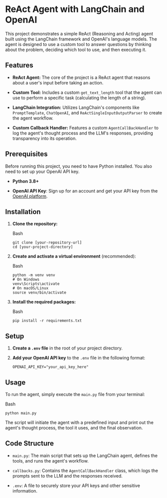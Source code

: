 # ReAct Agent with LangChain and OpenAI

This project demonstrates a simple ReAct (Reasoning and Acting) agent built using the LangChain framework and OpenAI's language models. The agent is designed to use a custom tool to answer questions by thinking about the problem, deciding which tool to use, and then executing it.

Features
--------

-   **ReAct Agent:** The core of the project is a ReAct agent that reasons about a user's input before taking an action.

-   **Custom Tool:** Includes a custom `get_text_length` tool that the agent can use to perform a specific task (calculating the length of a string).

-   **LangChain Integration:** Utilizes LangChain's components like `PromptTemplate`, `ChatOpenAI`, and `ReActSingleInputOutputParser` to create the agent workflow.

-   **Custom Callback Handler:** Features a custom `AgentCallBackHandler` to log the agent's thought process and the LLM's responses, providing transparency into its operation.

Prerequisites
-------------

Before running this project, you need to have Python installed. You also need to set up your OpenAI API key.

-   **Python 3.8+**

-   **OpenAI API Key**: Sign up for an account and get your API key from the [OpenAI platform](https://platform.openai.com/).

Installation
------------

1.  **Clone the repository:**

    Bash

    ```
    git clone [your-repository-url]
    cd [your-project-directory]

    ```

2.  **Create and activate a virtual environment** (recommended):

    Bash

    ```
    python -m venv venv
    # On Windows
    venv\Scripts\activate
    # On macOS/Linux
    source venv/bin/activate

    ```

3.  **Install the required packages:**

    Bash

    ```
    pip install -r requirements.txt

    ```


Setup
-----

1.  **Create a `.env` file** in the root of your project directory.

2.  **Add your OpenAI API key** to the `.env` file in the following format:

    ```
    OPENAI_API_KEY="your_api_key_here"

    ```

Usage
-----

To run the agent, simply execute the `main.py` file from your terminal:

Bash

```
python main.py

```

The script will initiate the agent with a predefined input and print out the agent's thought process, the tool it uses, and the final observation.

Code Structure
--------------

-   `main.py`: The main script that sets up the LangChain agent, defines the tools, and runs the agent's workflow.

-   `callbacks.py`: Contains the `AgentCallBackHandler` class, which logs the prompts sent to the LLM and the responses received.

-   `.env`: A file to securely store your API keys and other sensitive information.
